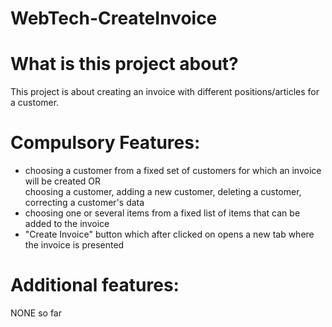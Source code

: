 # WebTech-CreateInvoice
# What is this project about? 
This project is about creating an invoice with different positions/articles for a customer.


# Compulsory Features:
- choosing a customer from a fixed set of customers for which an invoice will be created
OR <br /> choosing a customer, adding a new customer, deleting a customer, correcting a customer's data
- choosing one or several items from a fixed list of items that can be added to the invoice
- "Create Invoice" button which after clicked on opens a new tab where the invoice is presented


# Additional features:
NONE so far
